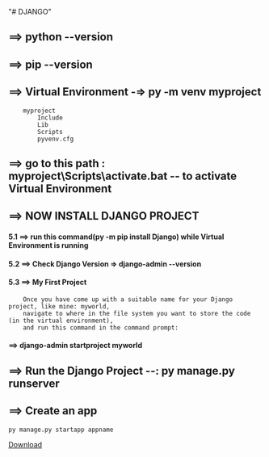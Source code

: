 "# DJANGO" 

## ==> python --version
## ==> pip --version
## ==> Virtual Environment -=> py -m venv myproject
        myproject 
            Include
            Lib
            Scripts
            pyvenv.cfg
## ==> go to this path : myproject\Scripts\activate.bat -- to activate Virtual Environment
## ==> NOW INSTALL DJANGO PROJECT
####     5.1 ==> run this command(py -m pip install Django) while Virtual Environment is running
####     5.2 ==> Check Django Version => django-admin --version
####     5.3 ==> My First Project
        Once you have come up with a suitable name for your Django project, like mine: myworld, 
        navigate to where in the file system you want to store the code (in the virtual environment), 
        and run this command in the command prompt: 
####    ==> django-admin startproject myworld
## ==> Run the Django Project --: py manage.py runserver

## ==> Create an app
    py manage.py startapp appname
    
[Download](https://shakil51298.github.io/DJANGO/blob/main/BOOK.TXT)

